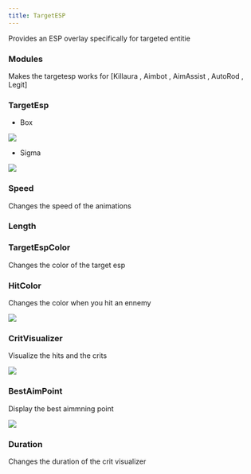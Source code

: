 ```yaml
---
title: TargetESP
---
```


Provides an ESP overlay specifically for targeted entitie

### Modules

Makes the targetesp works for [Killaura , Aimbot , AimAssist , AutoRod , Legit]

### TargetEsp

- Box

<img src="https://i.imgur.com/a8Bra48.gif">

- Sigma

<img src="https://i.imgur.com/88MhNia.gif">

### Speed

Changes the speed of the animations

### Length


### TargetEspColor

Changes the color of the target esp

### HitColor

Changes the color when you hit an ennemy

<img src="https://i.imgur.com/wXaCBom.gif">

### CritVisualizer

Visualize the hits and the crits

<img src="https://i.imgur.com/4JLnv5p.gif">

### BestAimPoint

Display the best aimmning point

<img src="https://i.imgur.com/eiI7mSZ.gif">

### Duration

Changes the duration of the crit visualizer
